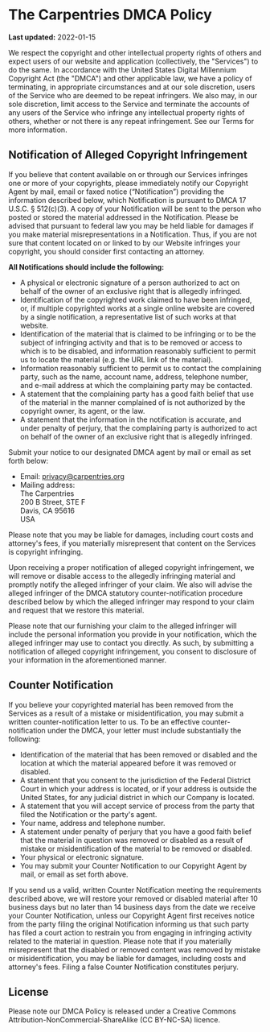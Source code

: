 # The Carpentries DMCA Policy

**Last updated:** 2022-01-15

We respect the copyright and other intellectual property rights of others and
expect users of our website and application (collectively, the "Services") to do
the same. In accordance with the United States Digital Millennium Copyright Act
(the "DMCA") and other applicable law, we have a policy of terminating, in
appropriate circumstances and at our sole discretion, users of the Service who
are deemed to be repeat infringers. We also may, in our sole discretion, limit
access to the Service and terminate the accounts of any users of the Service who
infringe any intellectual property rights of others, whether or not there is any
repeat infringement. See our Terms for more information.

## Notification of Alleged Copyright Infringement

If you believe that content available on or through our Services infringes one
or more of your copyrights, please immediately notify our Copyright Agent by
mail, email or faxed notice (“Notification”) providing the information described
below, which Notification is pursuant to DMCA 17 U.S.C. § 512(c)(3). A copy of
your Notification will be sent to the person who posted or stored the material
addressed in the Notification. Please be advised that pursuant to federal law
you may be held liable for damages if you make material misrepresentations in a
Notification. Thus, if you are not sure that content located on or linked to by
our Website infringes your copyright, you should consider first contacting an
attorney.

**All Notifications should include the following:**

* A physical or electronic signature of a person authorized to act on behalf of
  the owner of an exclusive right that is allegedly infringed.
* Identification of the copyrighted work claimed to have been infringed, or, if
  multiple copyrighted works at a single online website are covered by a single
  notification, a representative list of such works at that website.
* Identification of the material that is claimed to be infringing or to be the
  subject of infringing activity and that is to be removed or access to which is
  to be disabled, and information reasonably sufficient to permit us to locate
  the material (e.g. the URL link of the material).
* Information reasonably sufficient to permit us to contact the complaining
  party, such as the name, account name, address, telephone number, and e-mail
  address at which the complaining party may be contacted.
* A statement that the complaining party has a good faith belief that use of the
  material in the manner complained of is not authorized by the copyright owner,
  its agent, or the law.
* A statement that the information in the notification is accurate, and under
  penalty of perjury, that the complaining party is authorized to act on behalf
  of the owner of an exclusive right that is allegedly infringed.

Submit your notice to our designated DMCA agent by mail or email as set forth
below:

* Email: [privacy@carpentries.org](mailto:privacy@carpentries.org)
* Mailing address:  
    The Carpentries\
    200 B Street, STE F\
    Davis, CA 95616\
    USA

Please note that you may be liable for damages, including court costs and
attorney's fees, if you materially misrepresent that content on the Services is
copyright infringing.

Upon receiving a proper notification of alleged copyright infringement, we will
remove or disable access to the allegedly infringing material and promptly
notify the alleged infringer of your claim. We also will advise the alleged
infringer of the DMCA statutory counter-notification procedure described below
by which the alleged infringer may respond to your claim and request that we
restore this material.

Please note that our furnishing your claim to the alleged infringer will include
the personal information you provide in your notification, which the alleged
infringer may use to contact you directly. As such, by submitting a notification
of alleged copyright infringement, you consent to disclosure of your information
in the aforementioned manner.

## Counter Notification

If you believe your copyrighted material has been removed from the Services as a
result of a mistake or misidentification, you may submit a written
counter-notification letter to us. To be an effective counter-notification under
the DMCA, your letter must include substantially the following:

* Identification of the material that has been removed or disabled and the
  location at which the material appeared before it was removed or disabled.
* A statement that you consent to the jurisdiction of the Federal District Court
  in which your address is located, or if your address is outside the United
  States, for any judicial district in which our Company is located.
* A statement that you will accept service of process from the party that filed
  the Notification or the party's agent.
* Your name, address and telephone number.
* A statement under penalty of perjury that you have a good faith belief that
  the material in question was removed or disabled as a result of mistake or
  misidentification of the material to be removed or disabled.
* Your physical or electronic signature.
* You may submit your Counter Notification to our Copyright Agent by mail, or
  email as set forth above.

If you send us a valid, written Counter Notification meeting the requirements
described above, we will restore your removed or disabled material after 10
business days but no later than 14 business days from the date we receive your
Counter Notification, unless our Copyright Agent first receives notice from the
party filing the original Notification informing us that such party has filed a
court action to restrain you from engaging in infringing activity related to the
material in question. Please note that if you materially misrepresent that the
disabled or removed content was removed by mistake or misidentification, you may
be liable for damages, including costs and attorney's fees. Filing a false
Counter Notification constitutes perjury.


## License

Please note our DMCA Policy is released under a Creative Commons
Attribution-NonCommercial-ShareAlike (CC BY-NC-SA) licence.
